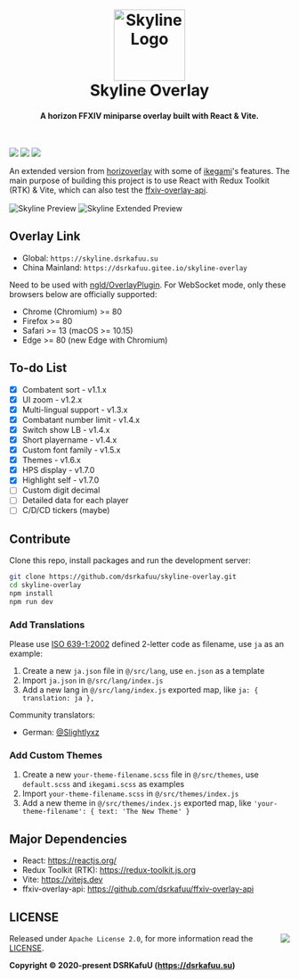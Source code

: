 <h1 align="center">
  <img src="https://raw.githubusercontent.com/dsrkafuu/skyline-overlay/main/assets/logo.svg" alt="Skyline Logo" width="128" /><br />
  Skyline Overlay
  <br />
</h1>

<h4 align="center">A horizon FFXIV miniparse overlay built with React & Vite.</h4>
<br />

![](https://img.shields.io/github/package-json/v/dsrkafuu/skyline-overlay)
![](https://img.shields.io/badge/ffxiv%20tested-5.45-orange)
![](https://img.shields.io/github/license/dsrkafuu/skyline-overlay)

An extended version from [horizoverlay](https://github.com/bsides/horizoverlay/) with some of [ikegami](https://github.com/hibiyasleep/ikegami)'s features. The main purpose of building this project is to use React with Redux Toolkit (RTK) & Vite, which can also test the [ffxiv-overlay-api](https://github.com/dsrkafuu/ffxiv-overlay-api).

<img align="center" src="https://raw.githubusercontent.com/dsrkafuu/skyline-overlay/main/assets/preview-v1.6.0.jpg" alt="Skyline Preview" />
<img align="center" src="https://raw.githubusercontent.com/dsrkafuu/skyline-overlay/main/assets/preview-v1.7.1.jpg" alt="Skyline Extended Preview" />

## Overlay Link

- Global: `https://skyline.dsrkafuu.su`
- China Mainland: `https://dsrkafuu.gitee.io/skyline-overlay`

Need to be used with [ngld/OverlayPlugin](https://github.com/ngld/OverlayPlugin). For WebSocket mode, only these browsers below are officially supported:

- Chrome (Chromium) >= 80
- Firefox >= 80
- Safari >= 13 (macOS >= 10.15)
- Edge >= 80 (new Edge with Chromium)

## To-do List

- [x] Combatent sort - v1.1.x
- [x] UI zoom - v1.2.x
- [x] Multi-lingual support - v1.3.x
- [x] Combatant number limit - v1.4.x
- [x] Switch show LB - v1.4.x
- [x] Short playername - v1.4.x
- [x] Custom font family - v1.5.x
- [x] Themes - v1.6.x
- [x] HPS display - v1.7.0
- [x] Highlight self - v1.7.0
- [ ] Custom digit decimal
- [ ] Detailed data for each player
- [ ] C/D/CD tickers (maybe)

## Contribute

Clone this repo, install packages and run the development server:

```bash
git clone https://github.com/dsrkafuu/skyline-overlay.git
cd skyline-overlay
npm install
npm run dev
```

### Add Translations

Please use [ISO 639-1:2002](https://en.wikipedia.org/wiki/List_of_ISO_639-1_codes) defined 2-letter code as filename, use `ja` as an example:

1. Create a new `ja.json` file in `@/src/lang`, use `en.json` as a template
2. Import `ja.json` in `@/src/lang/index.js`
3. Add a new lang in `@/src/lang/index.js` exported map, like `ja: { translation: ja },`

Community translators:

- German: [@Slightlyxz](https://github.com/Slightlyxz)

### Add Custom Themes

1. Create a new `your-theme-filename.scss` file in `@/src/themes`, use `default.scss` and `ikegami.scss` as examples
2. Import `your-theme-filename.scss` in `@/src/themes/index.js`
3. Add a new theme in `@/src/themes/index.js` exported map, like `'your-theme-filename': { text: 'The New Theme' }`

## Major Dependencies

- React: <https://reactjs.org/>
- Redux Toolkit (RTK): <https://redux-toolkit.js.org>
- Vite: <https://vitejs.dev>
- ffxiv-overlay-api: <https://github.com/dsrkafuu/ffxiv-overlay-api>

## LICENSE

<a href="https://app.fossa.com/projects/git%2Bgithub.com%2Fdsrkafuu%2Fskyline-overlay?ref=badge_large" alt="FOSSA Status"><img align="right" src="https://app.fossa.com/api/projects/git%2Bgithub.com%2Fdsrkafuu%2Fskyline-overlay.svg?type=large"/></a>

Released under `Apache License 2.0`, for more information read the [LICENSE](https://github.com/dsrkafuu/skyline-overlay/blob/main/LICENSE).

**Copyright © 2020-present DSRKafuU (<https://dsrkafuu.su>)**
